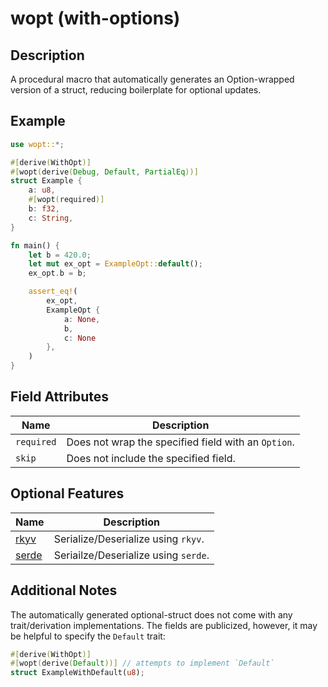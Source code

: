 # wopt (with-options)

## Description
A procedural macro that automatically generates an Option-wrapped version of a struct, reducing boilerplate for optional updates.

## Example
```rust
use wopt::*;

#[derive(WithOpt)]
#[wopt(derive(Debug, Default, PartialEq))]
struct Example {
    a: u8,
    #[wopt(required)]
    b: f32,
    c: String,
}

fn main() {
    let b = 420.0;
    let mut ex_opt = ExampleOpt::default();
    ex_opt.b = b;

    assert_eq!(
        ex_opt,
        ExampleOpt {
            a: None,
            b,
            c: None
        },
    )
}
```

## Field Attributes
| Name | Description |
| ---- | ----------- |
| `required` | Does not wrap the specified field with an `Option`. |
| `skip` | Does not include the specified field. |


## Optional Features
| Name | Description |
| ---- | ----------- |
| [rkyv](https://crates.io/crates/bitflags) | Serialize/Deserialize using `rkyv`. |
| [serde](https://crates.io/crates/serde)   | Seriailze/Deserialize using `serde`. |


## Additional Notes
The automatically generated optional-struct does not come with any trait/derivation implementations. The fields are publicized, however, it may be helpful to specify the `Default` trait:
```rust
#[derive(WithOpt)]
#[wopt(derive(Default))] // attempts to implement `Default`
struct ExampleWithDefault(u8);
```